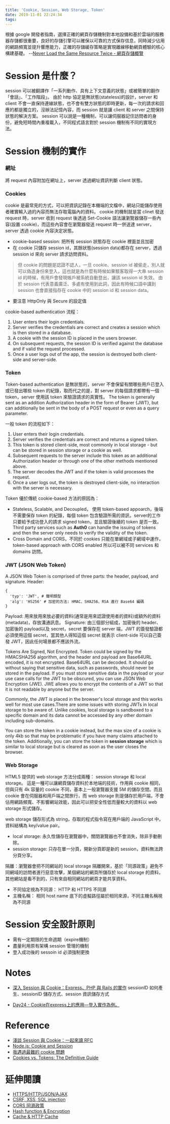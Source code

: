 ```yaml
---
title: 'Cookie, Session, Web Storage, Token'
date: 2019-11-01 22:24:34
tags:
---
```


根據 google 開發者指南，選擇正確的網頁存儲機制對本地設備和基於雲端的服務器存儲都很重要，良好的存儲引擎可以確保以可靠的方式保存信息，同時減少佔用的網路頻寬並提升響應能力，正確的存儲緩存策略是實現離線移動網頁體驗的核心構建基礎。
--[Never Load the Same Resource Twice - 網頁存儲概覽](https://developers.google.com/web/fundamentals/instant-and-offline/web-storage)

# Session 是什麼？
session 可以被翻譯作「一系列動作、具有上下文意義的狀態」或被簡單的翻作「會話」、「工作階段」。
由於 http 協定是無狀態(stateless)的設計，server 和 client 不會一直保持連線狀態，也不會有雙方狀態的即時更新，每一次的請求和回應的都是獨立的，沒辦法記憶內容，而 session 就是讓 client 和 server 之間保持狀態的解決方案。
session 可以說是一種機制，可以讓伺服器記住訪問者的身份，避免短時間內重複載入，不同程式語言對於 session 機制有不同的實現方法。

# Session 機制的實作

### 網址

將 request 內容附加在網址上，server 透過網址資訊判斷 client 狀態。 

### Cookies

cookie 是最常見的方式，可以把資訊記錄在本機端的文檔中，網站只能儲存使用者確實輸入過的內容而無法存取電腦內的資料。
cookie 的機制就是當 clinet 發送 request 時，server 收到 request 後透過 Set-Cookie 語法讓瀏覽器儲存一些內容(設置 cookie)，而這些內容會在瀏覽器發送 request 時一併送達 server，server 透過 cookie 內容決定狀態。

- cookie-based session: 把所有 session 狀態存在 cookie 裡面並且加密
- 在 cookie 只儲存 session id，其餘狀態(session data)都存在 server，透過 session id 來向 server 請求訪問資料。
> 但 cookie 的問題是認證不認人，一旦 cookie、session id 被偷走，別人就可以偽造身份來登入，這也就是為什麼有時候如果駭客取得一大串 session id 的時候，有用戶會發現帳戶被系統自動登出，讓該 session id 失效。
> 由於 session 代表意義廣泛、多處有使用到此詞，因此有時候口語中講到 session 也會直接指存在 cookie 中的 session id 和 session data。
- 要注意 HttpOnly 與 Secure 的設定值

cookie-based authentication 流程：

1. User enters their login credentials.
2. Server verifies the credentials are correct and creates a session which is then stored in a database.
3. A cookie with the session ID is placed in the users browser.
4. On subsequent requests, the session ID is verified against the database and if valid the request processed.
5. Once a user logs out of the app, the session is destroyed both client-side and server-side.

### Token

Token-based authentication 是無狀態的，server 不會保留有關哪些用戶已登入或已發出哪些 token 的紀錄，取而代之的是，對 server 的每個請求都帶有一個 token，server 使用該 token 來驗證請求的真實性。
The token is generally sent as an addition Authorization header in the form of Bearer {JWT}, but can additionally be sent in the body of a POST request or even as a query parameter. 

一般 token 的流程如下：

1. User enters their login credentials.
2. Server verifies the credentials are correct and returns a signed token.
3. This token is stored client-side, most commonly in local storage - but can be stored in session storage or a cookie as well.
4. Subsequent requests to the server include this token as an additional Authorization header or through one of the other methods mentioned above.
5. The server decodes the JWT and if the token is valid processes the request.
6. Once a user logs out, the token is destroyed client-side, no interaction with the server is necessary.

Token 優於傳統 cookie-based 方法的原因為：
- Stateless, Scalable, and Decoupled，
使用 token-based appoarch，後端不需要保存 token 的紀錄，每個 token 包含驗證所需的資訊，server的工作只要給予成功登入的請求 signed token，並且驗證後續的 token 是否一致。 Third party services such as **Auth0** can handle the issuing of tokens and then the server only needs to verify the validity of the token.
- Cross Domain and CORS，不同於 cookies 只能在單網域或子網域中運作，token-based approach with CORS enabled 所以可以被不同 services 和 domains 訪問。

### JWT (JSON Web Token)

A JSON Web Token is comprised of three parts: the header, payload, and signature.
Header:
```
{
  'typ': 'JWT', # 聲明類型
  'alg': 'HS256' # 加密的方法: HMAC、SHA256、RSA 進行 Base64 編碼
}
```
Payload: 用來放用來放必要的資料(通常是用來認證使用者的資料)或額外的資料(metadata)，存放溝通訊息。
Signature: 由三個部分組成，加密後的 header、加密後的 payload以及 secret，secret 要保存在 server 端，JWT 的簽發驗證都必須使用這個 secret，當其他人得知這個 secret 就表示 client-side 可以自己簽發 JWT，因此任何場景都不應該外流。

Tokens Are Signed, Not Encrypted. Token could be signed by the HMACSHA256 algorithm, and the header and payload are Base64URL encoded, it is not encrypted. Base64URL can be decoded.
It should go without saying that sensitive data, such as passwords, should never be stored in the payload. If you must store sensitive data in the payload or your use case calls for the JWT to be obscured, you can use JSON Web Encryption (JWE). JWE allows you to encrypt the contents of a JWT so that it is not readable by anyone but the server.

Commonly, the JWT is placed in the browser's local storage and this works well for most use cases.There are some issues with storing JWTs in local storage to be aware of. Unlike cookies, local storage is sandboxed to a specific domain and its data cannot be accessed by any other domain including sub-domains.

You can store the token in a cookie instead, but the max size of a cookie is only 4kb so that may be problematic if you have many claims attached to the token. Additionally, you can store the token in **session storage** which is similar to local storage but is cleared as soon as the user closes the browser.

### Web Storage

HTML5 提供的 web storage 方法分成兩種： session storage 和 local storage。
這是一種可以讓網頁儲存資料於本地端的技術，作用與 cookie 相同，但與只有 4k 容量的 cookie 不同，基本上一般瀏覽器支援 5M 的儲存空間。而且 cookie 會在伺服器和用戶端之間旅行，而 web storage 則是儲存於用戶端，不會佔用網路頻寬、不影響網站效能，因此可以把安全性低而量較大的資料以 web storage 形式儲存。

web storage 儲存形式為 string，存取的程式指令寫在用戶端的 JavaScript 中，資料結構為 key/value pair。

- local storage: 永久性儲存在瀏覽器中，關閉瀏覽器也不會消失，除非手動刪除。
- session storage: 只存在單一分頁，開新分頁即是新的 session，資料無法跨分頁分享。

隔離：瀏覽器會把不同網站的 local storage 隔離開來，基於「同源政策」避免不同網域的訪問者進行惡意攻擊，某個網站的網頁所儲存於 local storage 的資料，其他網站是看不到的，只有來自相同網站的網頁才能共享資料。

- 不同協定視為不同源： HTTP 和 HTTPS 不同源
- 主機名稱： 相同 host name 底下的虛擬路徑屬於相同來源，不同主機名稱視為不同源

# Session 安全設計原則

- 需有一定期限的生命週期（expire機制）
- 盡量利用原有架構 session 管理的機制
- 登入成功後的 sessoin id 必須強制更換

# Notes
- [深入 Session 與 Cookie：Express、PHP 與 Rails 的實作](https://github.com/aszx87410/blog/issues/46)
sessionID 如何產生、sessionID 儲存方式、session 資訊儲存方式

- [Day24 - Cookie在express上的應用—登入實作為例。](https://ithelp.ithome.com.tw/articles/10187343)

# Reference
- [淺談 Session 與 Cookie：一起來讀 RFC](https://github.com/aszx87410/blog/issues/45)
- [Node.js: Cookie and Session](https://cythilya.github.io/2015/08/18/node-cookie-and-session/)
- [我遇過最難的 cookie 問題](https://github.com/aszx87410/blog/issues/17)
- [Cookies vs. Tokens: The Definitive Guide](https://dzone.com/articles/cookies-vs-tokens-the-definitive-guide)

# 延伸閱讀
- [HTTPS/HTTP/JSON/AJAX]()
- [CSRF, XSS, SQL injection]()
- [CORS 同源政策]()
- [Hash function & Encryption]()
- [Cache & HTTP Cache]()
